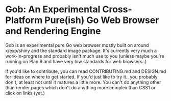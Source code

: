 # Gob: An Experimental Cross-Platform Pure(ish) Go Web Browser and Rendering Engine

Gob is an experimental pure Go web browser mostly built on around x/exp/shiny
and the standard image package. It's currently very much a work-in-progress
and probably isn't much use to you (unless maybe you're running on Plan 9 and 
have very low standards for web browsers..)

If you'd like to contribute, you can read CONTRIBUTING.md and DESIGN.md
for ideas on where to get started. If you'd just like to try it.. you probably
don't, at least not until it matures a little more. You can't do anything other
than render pages which don't do anything more complex than CSS1 or click on
links (yet.)
